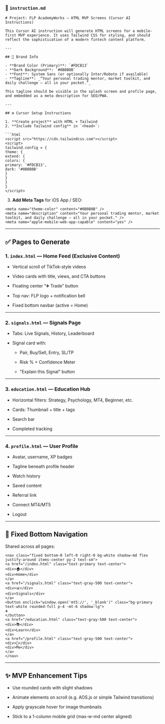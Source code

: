 ### **📁 `instruction.md`**

`# Project: FLP AcademyWorks – HTML MVP Screens (Cursor AI Instructions)`

`This Cursor AI instruction will generate HTML screens for a mobile-first MVP experience. It uses Tailwind CSS for styling, and should reflect the sophistication of a modern fintech content platform.`

`---`

`## 🌟 Brand Info`

`` - **Brand Color (Primary)**: `#FDCB13` ``  
`` - **Dark Background**: `#0B0B0B` ``  
`- **Font**: System Sans (or optionally Inter/Roboto if available)`  
`- **Tagline**: _“Your personal trading mentor, market toolkit, and daily challenge – all in your pocket.”_`

`This tagline should be visible in the splash screen and profile page, and embedded as a meta description for SEO/PWA.`

`---`

`## ⚙️ Cursor Setup Instructions`

`1. **Create project** with HTML + Tailwind`  
``2. **Include Tailwind config** in `<head>`:``

```` ```html ````  
`<script src="https://cdn.tailwindcss.com"></script>`  
`<script>`  
  `tailwind.config = {`  
    `theme: {`  
      `extend: {`  
        `colors: {`  
          `primary: '#FDCB13',`  
          `dark: '#0B0B0B'`  
        `}`  
      `}`  
    `}`  
  `}`  
`</script>`

3. **Add Meta Tags** for iOS App / SEO:

`<meta name="theme-color" content="#0B0B0B" />`  
`<meta name="description" content="Your personal trading mentor, market toolkit, and daily challenge – all in your pocket." />`  
`<meta name="apple-mobile-web-app-capable" content="yes" />`

---

## **✅ Pages to Generate**

### **1\. `index.html` — Home Feed (Exclusive Content)**

* Vertical scroll of TikTok-style videos

* Video cards with title, views, and CTA buttons

* Floating center “➕ Trade” button

* Top nav: FLP logo \+ notification bell

* Fixed bottom navbar (active \= Home)

---

### **2\. `signals.html` — Signals Page**

* Tabs: Live Signals, History, Leaderboard

* Signal card with:

  * Pair, Buy/Sell, Entry, SL/TP

  * Risk % \+ Confidence Meter

  * "Explain this Signal" button

---

### **3\. `education.html` — Education Hub**

* Horizontal filters: Strategy, Psychology, MT4, Beginner, etc.

* Cards: Thumbnail \+ title \+ tags

* Search bar

* Completed tracking

---

### **4\. `profile.html` — User Profile**

* Avatar, username, XP badges

* Tagline beneath profile header

* Watch history

* Saved content

* Referral link

* Connect MT4/MT5

* Logout

---

## **📱 Fixed Bottom Navigation**

Shared across all pages:

`<nav class="fixed bottom-0 left-0 right-0 bg-white shadow-md flex justify-around items-center py-2 text-sm">`  
  `<a href="/index.html" class="text-primary text-center">`  
    `<div>🏠</div>`  
    `<div>Home</div>`  
  `</a>`  
  `<a href="/signals.html" class="text-gray-500 text-center">`  
    `<div>📊</div>`  
    `<div>Signals</div>`  
  `</a>`  
  `<button onclick="window.open('mt5://', '_blank')" class="bg-primary text-white rounded-full p-4 -mt-6 shadow-lg">`  
    `➕`  
  `</button>`  
  `<a href="/education.html" class="text-gray-500 text-center">`  
    `<div>📚</div>`  
    `<div>Learn</div>`  
  `</a>`  
  `<a href="/profile.html" class="text-gray-500 text-center">`  
    `<div>👤</div>`  
    `<div>Me</div>`  
  `</a>`  
`</nav>`

---

## **✨ MVP Enhancement Tips**

* Use rounded cards with slight shadows

* Animate elements on scroll (e.g. AOS.js or simple Tailwind transitions)

* Apply grayscale hover for image thumbnails

* Stick to a 1-column mobile grid (max-w-md center aligned)

